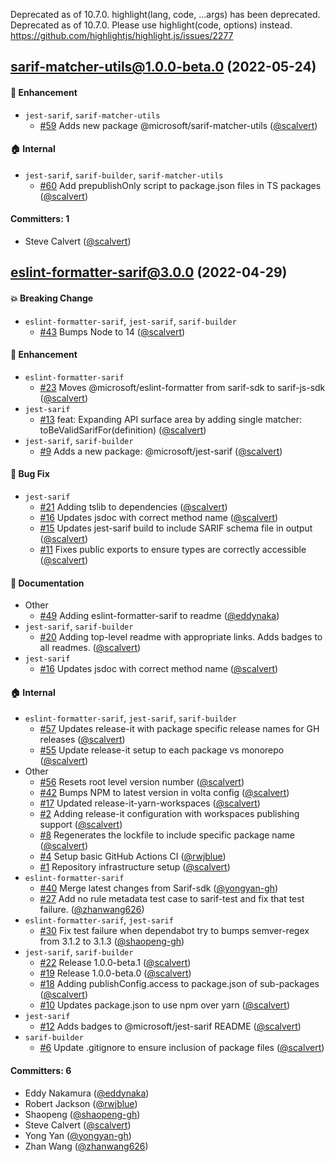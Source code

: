 Deprecated as of 10.7.0. highlight(lang, code, ...args) has been deprecated.
Deprecated as of 10.7.0. Please use highlight(code, options) instead.
https://github.com/highlightjs/highlight.js/issues/2277

## sarif-matcher-utils@1.0.0-beta.0 (2022-05-24)

#### :rocket: Enhancement
* `jest-sarif`, `sarif-matcher-utils`
  * [#59](https://github.com/microsoft/sarif-js-sdk/pull/59) Adds new package @microsoft/sarif-matcher-utils ([@scalvert](https://github.com/scalvert))

#### :house: Internal
* `jest-sarif`, `sarif-builder`, `sarif-matcher-utils`
  * [#60](https://github.com/microsoft/sarif-js-sdk/pull/60) Add prepublishOnly script to package.json files in TS packages ([@scalvert](https://github.com/scalvert))

#### Committers: 1
- Steve Calvert ([@scalvert](https://github.com/scalvert))


## eslint-formatter-sarif@3.0.0 (2022-04-29)

#### :boom: Breaking Change
* `eslint-formatter-sarif`, `jest-sarif`, `sarif-builder`
  * [#43](https://github.com/microsoft/sarif-js-sdk/pull/43) Bumps Node to 14 ([@scalvert](https://github.com/scalvert))

#### :rocket: Enhancement
* `eslint-formatter-sarif`
  * [#23](https://github.com/microsoft/sarif-js-sdk/pull/23) Moves @microsoft/eslint-formatter from sarif-sdk to sarif-js-sdk ([@scalvert](https://github.com/scalvert))
* `jest-sarif`
  * [#13](https://github.com/microsoft/sarif-js-sdk/pull/13) feat: Expanding API surface area by adding single matcher: toBeValidSarifFor(definition) ([@scalvert](https://github.com/scalvert))
* `jest-sarif`, `sarif-builder`
  * [#9](https://github.com/microsoft/sarif-js-sdk/pull/9) Adds a new package: @microsoft/jest-sarif ([@scalvert](https://github.com/scalvert))

#### :bug: Bug Fix
* `jest-sarif`
  * [#21](https://github.com/microsoft/sarif-js-sdk/pull/21) Adding tslib to dependencies ([@scalvert](https://github.com/scalvert))
  * [#16](https://github.com/microsoft/sarif-js-sdk/pull/16) Updates jsdoc with correct method name ([@scalvert](https://github.com/scalvert))
  * [#15](https://github.com/microsoft/sarif-js-sdk/pull/15) Updates jest-sarif build to include SARIF schema file in output ([@scalvert](https://github.com/scalvert))
  * [#11](https://github.com/microsoft/sarif-js-sdk/pull/11) Fixes public exports to ensure types are correctly accessible ([@scalvert](https://github.com/scalvert))

#### :memo: Documentation
* Other
  * [#49](https://github.com/microsoft/sarif-js-sdk/pull/49) Adding eslint-formatter-sarif to readme ([@eddynaka](https://github.com/eddynaka))
* `jest-sarif`, `sarif-builder`
  * [#20](https://github.com/microsoft/sarif-js-sdk/pull/20) Adding top-level readme with appropriate links. Adds badges to all readmes. ([@scalvert](https://github.com/scalvert))
* `jest-sarif`
  * [#16](https://github.com/microsoft/sarif-js-sdk/pull/16) Updates jsdoc with correct method name ([@scalvert](https://github.com/scalvert))

#### :house: Internal
* `eslint-formatter-sarif`, `jest-sarif`, `sarif-builder`
  * [#57](https://github.com/microsoft/sarif-js-sdk/pull/57) Updates release-it with package specific release names for GH releases ([@scalvert](https://github.com/scalvert))
  * [#55](https://github.com/microsoft/sarif-js-sdk/pull/55) Update release-it setup to each package vs monorepo ([@scalvert](https://github.com/scalvert))
* Other
  * [#56](https://github.com/microsoft/sarif-js-sdk/pull/56) Resets root level version number ([@scalvert](https://github.com/scalvert))
  * [#42](https://github.com/microsoft/sarif-js-sdk/pull/42) Bumps NPM to latest version in volta config ([@scalvert](https://github.com/scalvert))
  * [#17](https://github.com/microsoft/sarif-js-sdk/pull/17) Updated release-it-yarn-workspaces ([@scalvert](https://github.com/scalvert))
  * [#2](https://github.com/microsoft/sarif-js-sdk/pull/2) Adding release-it configuration with workspaces publishing support ([@scalvert](https://github.com/scalvert))
  * [#8](https://github.com/microsoft/sarif-js-sdk/pull/8) Regenerates the lockfile to include specific package name ([@scalvert](https://github.com/scalvert))
  * [#4](https://github.com/microsoft/sarif-js-sdk/pull/4) Setup basic GitHub Actions CI ([@rwjblue](https://github.com/rwjblue))
  * [#1](https://github.com/microsoft/sarif-js-sdk/pull/1) Repository infrastructure setup ([@scalvert](https://github.com/scalvert))
* `eslint-formatter-sarif`
  * [#40](https://github.com/microsoft/sarif-js-sdk/pull/40) Merge latest changes from Sarif-sdk ([@yongyan-gh](https://github.com/yongyan-gh))
  * [#27](https://github.com/microsoft/sarif-js-sdk/pull/27) Add no rule metadata test case to sarif-test and fix that test failure. ([@zhanwang626](https://github.com/zhanwang626))
* `eslint-formatter-sarif`, `jest-sarif`
  * [#30](https://github.com/microsoft/sarif-js-sdk/pull/30) Fix test failure when dependabot try to bumps semver-regex from 3.1.2 to 3.1.3 ([@shaopeng-gh](https://github.com/shaopeng-gh))
* `jest-sarif`, `sarif-builder`
  * [#22](https://github.com/microsoft/sarif-js-sdk/pull/22) Release 1.0.0-beta.1 ([@scalvert](https://github.com/scalvert))
  * [#19](https://github.com/microsoft/sarif-js-sdk/pull/19) Release 1.0.0-beta.0 ([@scalvert](https://github.com/scalvert))
  * [#18](https://github.com/microsoft/sarif-js-sdk/pull/18) Adding publishConfig.access to package.json of sub-packages ([@scalvert](https://github.com/scalvert))
  * [#10](https://github.com/microsoft/sarif-js-sdk/pull/10) Updates package.json to use npm over yarn ([@scalvert](https://github.com/scalvert))
* `jest-sarif`
  * [#12](https://github.com/microsoft/sarif-js-sdk/pull/12) Adds badges to @microsoft/jest-sarif README ([@scalvert](https://github.com/scalvert))
* `sarif-builder`
  * [#6](https://github.com/microsoft/sarif-js-sdk/pull/6) Update .gitignore to ensure inclusion of package files ([@scalvert](https://github.com/scalvert))

#### Committers: 6
- Eddy Nakamura ([@eddynaka](https://github.com/eddynaka))
- Robert Jackson ([@rwjblue](https://github.com/rwjblue))
- Shaopeng ([@shaopeng-gh](https://github.com/shaopeng-gh))
- Steve Calvert ([@scalvert](https://github.com/scalvert))
- Yong Yan ([@yongyan-gh](https://github.com/yongyan-gh))
- Zhan Wang ([@zhanwang626](https://github.com/zhanwang626))

